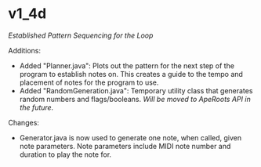 ﻿# v1_4d

*Established Pattern Sequencing for the Loop*

Additions:
- Added "Planner.java": Plots out the pattern for the next step of the program to establish notes on. This creates a guide to the tempo and placement of notes for the program to use.
- Added "RandomGeneration.java": Temporary utility class that generates random numbers and flags/booleans. *Will be moved to ApeRoots  API in the future.*

Changes:
- Generator.java is now used to generate one note, when called, given note parameters. Note parameters include MIDI note number and duration to play the note for.
